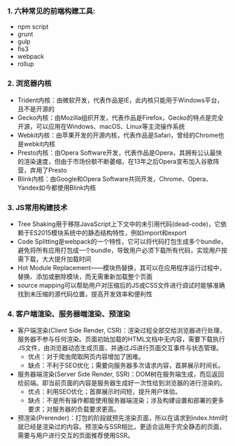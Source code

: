 ### 1. 六种常见的前端构建工具: 
+ npm script
+ grunt
+ gulp
+ fis3
+ webpack
+ rollup

### 2. 浏览器内核
+ Trident内核：由微软开发，代表作品是IE，此内核只能用于Windows平台，且不是开源的
+ Gecko内核：由Mozilla组织开发，代表作品是Firefox，Gecko的特点是完全开源，可以应用在Windows、macOS、Linux等主流操作系统
+ Webkit内核：由苹果开发的开源内核，代表作品是Safari，曾经的Chrome也是webkit内核
+ Presto内核：由Opera Software开发，代表作品是Opera，其拥有公认最快的渲染速度，但由于市场份额不断萎缩，在13年之后Opera宣布加入谷歌阵营，弃用了Presto
+ Blink内核：由Google和Opera Software共同开发，Chrome、Opera、Yandex如今都使用Blink内核

### 3. JS常用构建技术
+ Tree Shaking用于移除JavaScript上下文中的未引用代码(dead-code)，它依赖于ES2015模块系统中的静态结构特性，例如import和export
+ Code Splitting是webpack的一个特性，它可以将代码打包生成多个bundle，避免将所有应用打包成一个bundle，导致用户必须下载所有代码，实现用户按需下载，大大提升加载时间
+ Hot Module Replacement——模块热替换，其可以在应用程序运行过程中，替换、添加或删除模块，而无需重新加载整个页面
+ source mapping可以帮助用户对压缩后的JS或CSS文件进行调试时能够准确找到未压缩的源代码位置，提高开发效率和便利性

### 4. 客户端渲染、服务器端渲染、预渲染
+ 客户端渲染(Client Side Render, CSR)：渲染过程全部交给浏览器进行处理，服务器不参与任何渲染。页面初始加载的HTML文档中无内容，需要下载执行JS文件，由浏览器动态生成页面，并通过JS进行页面交互事件与状态管理。
    + 优点：对于爬虫爬取网页内容增加了困难。
    + 缺点：不利于SEO优化；需要向服务器多次请求内容，首屏展示时间长。
+ 服务器端渲染(Server Side Render, SSR)：DOM树在服务端生成，而后返回给前端。即当前页面的内容是服务器生成好一次性给到浏览器的进行渲染的。
    + 优点：利用SEO优化；首屏展示时间短，提升用户体验。
    + 缺点：不是所有操作都能使用服务器端渲染；涉及构建设置和部署的更多要求；对服务器的负载要求更高。
+ 预渲染(Prerender)：打包的阶段就预先渲染页面，所以在请求到index.html时就已经是渲染过的内容。预渲染与SSR相比，更适合运用于完全静态的页面，需要与用户进行交互的页面推荐使用SSR。






